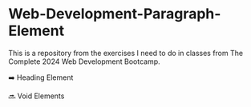 # Web-Development-Paragraph-Element


This is a repository from the exercises I need to do in classes from The Complete 2024 Web Development Bootcamp.

➡️ Heading Element

🔜 Void Elements
